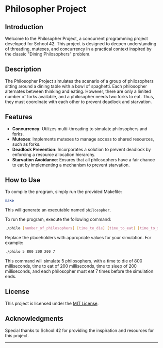 # Philosopher Project

## Introduction
Welcome to the Philosopher Project, a concurrent programming project developed for School 42. This project is designed to deepen understanding of threading, mutexes, and concurrency in a practical context inspired by the classic "Dining Philosophers" problem.

## Description
The Philosopher Project simulates the scenario of a group of philosophers sitting around a dining table with a bowl of spaghetti. Each philosopher alternates between thinking and eating. However, there are only a limited number of forks available, and a philosopher needs two forks to eat. Thus, they must coordinate with each other to prevent deadlock and starvation.

## Features
- **Concurrency**: Utilizes multi-threading to simulate philosophers and forks.
- **Mutexes**: Implements mutexes to manage access to shared resources, such as forks.
- **Deadlock Prevention**: Incorporates a solution to prevent deadlock by enforcing a resource allocation hierarchy.
- **Starvation Avoidance**: Ensures that all philosophers have a fair chance to eat by implementing a mechanism to prevent starvation.

## How to Use
To compile the program, simply run the provided Makefile:
```bash
make
```
This will generate an executable named `philosopher`.

To run the program, execute the following command:
```bash
./philo [number_of_philosophers] [time_to_die] [time_to_eat] [time_to_sleep] [number_of_times_each_philosopher_must_eat]
```
Replace the placeholders with appropriate values for your simulation. For example:
```bash
./philo 5 800 200 200 7
```
This command will simulate 5 philosophers, with a time to die of 800 milliseconds, time to eat of 200 milliseconds, time to sleep of 200 milliseconds, and each philosopher must eat 7 times before the simulation ends.


## License
This project is licensed under the [MIT License](LICENSE).

## Acknowledgments
Special thanks to School 42 for providing the inspiration and resources for this project.

---
